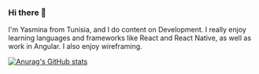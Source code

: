 ### Hi there 👋

I'm Yasmina from Tunisia, and I do content on Development. I really enjoy learning languages and frameworks like React and React Native, as well as work in Angular. I also enjoy wireframing. 

[![Anurag's GitHub stats](https://github-readme-stats.vercel.app/api?username=yasminajammeli)](https://github.com/anuraghazra/github-readme-stats)
